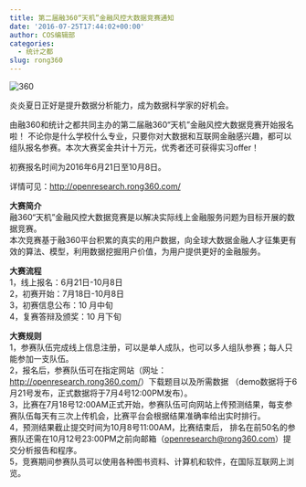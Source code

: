 ```yaml
---
title: 第二届融360“天机”金融风控大数据竞赛通知
date: '2016-07-25T17:44:02+00:00'
author: COS编辑部
categories:
  - 统计之都
slug: rong360
---
```


![360](https://cos.name/wp-content/uploads/2016/07/360.png)

炎炎夏日正好是提升数据分析能力，成为数据科学家的好机会。

由融360和统计之都共同主办的第二届融360“天机”金融风控大数据竞赛开始报名啦！
不论你是什么学校什么专业，只要你对大数据和互联网金融感兴趣，都可以组队报名参赛。本次大赛奖金共计十万元，优秀者还可获得实习offer！

初赛报名时间为2016年6月21日至10月8日。

详情可见：<http://openresearch.rong360.com/>
<!--more-->



**大赛简介**  
融360“天机”金融风控大数据竞赛是以解决实际线上金融服务问题为目标开展的数据竞赛。  
本次竞赛基于融360平台积累的真实的用户数据，向全球大数据金融人才征集更有效的算法、模型，利用数据挖掘用户价值，为用户提供更好的金融服务。

**大赛流程**  
1，线上报名：6月21日-10月8日  
2，初赛开始：7月18日-10月8日  
3，初赛信息公布：10 月中旬  
4，复赛答辩及颁奖：10 月下旬  

**大赛规则**  
1，参赛队伍完成线上信息注册，可以是单人成队，也可以多人组队参赛；每人只能参加一支队伍。  
2，报名后，参赛队伍可在指定网站（网址：<http://openresearch.rong360.com/>）下载题目以及所需数据
（demo数据将于6月21号发布，正式数据将于7月4号12:00PM发布）。  
3，比赛在7月18号12:00AM正式开始，参赛队伍可向网站上传预测结果，每支参赛队伍每天有三次上传机会，比赛平台会根据结果准确率给出实时排行。  
4，预测结果截止提交时间为10月8号11:00AM，比赛结束后，
排名在前50名的参赛队还需在10月12号23:00PM之前向邮箱（openresearch@rong360.com）提交分析报告和程序。  
5，竞赛期间参赛队员可以使用各种图书资料、计算机和软件，在国际互联网上浏览。
